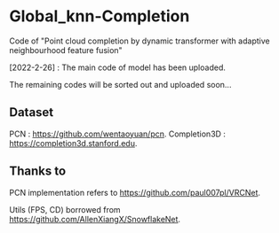 # Global_knn-Completion
Code of "Point cloud completion by dynamic transformer with adaptive neighbourhood feature fusion"

[2022-2-26] : The main code of model has been uploaded. 

The remaining codes will be sorted out and uploaded soon...

## Dataset
PCN : https://github.com/wentaoyuan/pcn.
Completion3D : https://completion3d.stanford.edu.

## Thanks to
PCN implementation refers to https://github.com/paul007pl/VRCNet.

Utils (FPS, CD) borrowed from https://github.com/AllenXiangX/SnowflakeNet.
